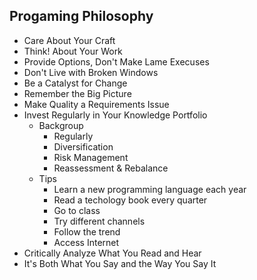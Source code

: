 ## Progaming Philosophy
+ Care About Your Craft
+ Think! About Your Work
+ Provide Options, Don't Make Lame Execuses 
+ Don't Live with Broken Windows
+ Be a Catalyst for Change
+ Remember the Big Picture
+ Make Quality a Requirements Issue
+ Invest Regularly in Your Knowledge Portfolio
    * Backgroup
        * Regularly
        * Diversification
        * Risk Management
        * Reassessment & Rebalance
    * Tips
        * Learn a new programming language each year    
        * Read a techology book every quarter
        * Go to class
        * Try different channels
        * Follow the trend
        * Access Internet
+ Critically Analyze What You Read and Hear
+ It's Both What You Say and the Way You Say It
